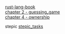 [rust-lang-book](https://doc.rust-lang.ru/book/title-page.html)  
[chapter 2 - guessing_game](https://doc.rust-lang.ru/book/ch02-00-guessing-game-tutorial.html)  
[chapter 4 - ownership](https://doc.rust-lang.ru/book/ch04-00-understanding-ownership.html)  


stepic
[stepic_tasks](https://stepik.org/course/192252/syllabus)

